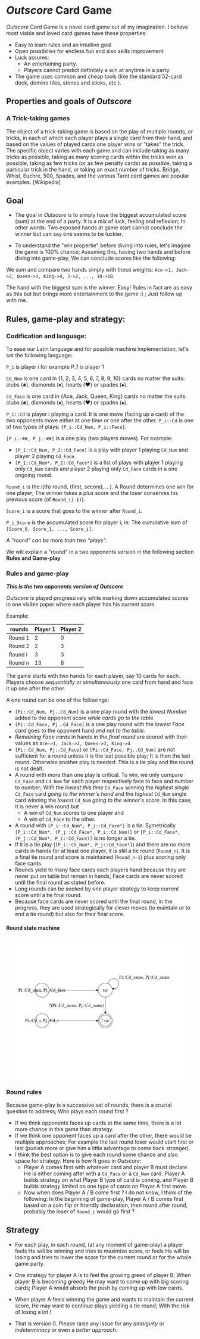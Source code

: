# *Outscore* Card Game

*Outscore* Card Game is a novel card game out of my imagination. I believe most viable and loved card games have these properties:

- Easy to learn rules and an intuitive goal
- Open possibilies for endless fun and also skills improvement 
- Luck assures: 
    - An entertaining party.
    - Players cannot predict definitely a win at anytime in a party.
- The game uses common and cheap tools (like the standard 52-card deck, domino tiles, stones and sticks, etc.).

## Properties and goals of *Outscore*

### A Trick-taking games

The object of a trick-taking game is based on the play of multiple rounds, or tricks, in each of which each player plays a single card from their hand, and based on the values of played cards one player wins or "takes" the trick. The specific object varies with each game and can include taking as many tricks as possible, taking as many scoring cards within the tricks won as possible, taking as few tricks (or as few penalty cards) as possible, taking a particular trick in the hand, or taking an exact number of tricks. Bridge, Whist, Euchre, 500, Spades, and the various Tarot card games are popular examples. [Wikipedia]

## Goal

- The goal in *Outscore* is to simply have the biggest accumulated score (sum) at the end of a party. It is a mix of luck, feeling and reflexion; In other words: Two exposed hands at game start cannot conclude the winner but can say one seems to be luckier.

- To understand the "win propertie" before diving into rules, let's imagine the game is 100% chance; Assuming this, having two hands and before diving into game-play, We can conclude scores like the following:

We sum and compare two hands simply with these weights: `Ace->1, Jack->2, Queen->3, King->4, 2->2, ..., 10->10`.

The hand with the biggest sum is the winner. Easy! Rules in fact are as easy as this but but brings more entertainment to the game :) ; Just follow up with me.

## Rules, game-play and strategy:

### Codification and language:

To ease our Latin language and for possible machine implementation, let's set the following language:

`P_i` is player i for example P_1 is player 1

`Cd_Num` is one card in {1, 2, 3, 4, 5, 6, 7, 8, 9, 10} cards no matter the suits: clubs (♣), diamonds (♦), hearts (♥) or spades (♠).

`Cd_Face` is one card in {Ace, Jack, Queen, King} cards no matter the suits: clubs (♣), diamonds (♦), hearts (♥) or spades (♠).

`P_i::Cd` is player i playing a card. It is one move (facing up a card) of the two opponents move either at one time or one after the other.
`P_i::Cd` is one of two types of plays: `{P_i::Cd_Num, P_i::Face}`.

`[P_i::##, P_j::##]` is a one play (two players moves). For example: 
- `[P_1::Cd_Num, P_2::Cd_Face]` is a play with player 1 playing `Cd_Num` and player 2 playing `Cd_Face`.
- `[P_1::Cd_Num*, P_2::Cd_Face*]` is a list of plays with player 1 playing only `Cd_Num` cards and player 2 playing only `Cd_Face` cards in a one ongoing round.

`Round_i` is the i(th) round, (first, second, ...). A Round determines one win for one player; The winner takes a plus score and the loser conserves his previous score (of `Round_(i-1)`).

`Score_i` is a score that goes to the winner after `Round_i`.

`P_i_Score` is the accumulated score for player i; ie: The cumulative sum of `[Score_0, Score_1, ..., Score_i]`.

*A "round" can be more than two "plays".*

We will explain a "round" in a two opponents version in the following section **Rules and Game-play**

### Rules and game-play

***This is the two opponents version of Outscore***

*Outscore* is played progressively while marking down accumulated scores in one visible paper where each player has his current score. 

Example:

| rounds  | Player 1 | Player 2 |
|---------|----------|----------|
| Round 1 | 2        | 0        |
| Round 2 | 2        | 3        |
| Round i | 3        | 3        |
| Round n | 13       | 8        |


The game starts with two hands for each player, say 10 cards for each. Players choose *sequentially* or *simultaneously* one card from hand and face it up one after the other.

A one round can be one of the followings:

- `[Pi::Cd_Num, Pj..Cd_Num]` is a one play round with the *lowest Number* added to the opponent score *while cards go to the table.*
- `[Pi::Cd_Face, Pj..Cd_Face]` is a one play round with the *lowest Face card* goes to the opponent hand *and not to the table.*
- *Remaining Face cards* in hands in the *final round* are scored with their values as `Ace->1, Jack->2, Queen->3, King->4`
- `[Pi::Cd_Num, Pj..Cd_Face]` or `[Pi::Cd_Face, Pj..Cd_Num]` are not sufficient for a round unless it is the last possible play; It is then the last round. Otherwise another play is needed: This is a tie play and the round is not dealt.
- A round with more than one play is critical. To win, we only compare `Cd_Face` and `Cd_Num` for each player respectively face to face and number to number; With the *lowest this time* `Cd_Face` winning the *highest single*  `Cd_Face` card *going to the winner's hand* and the *highest* `Cd_Num` single card winning the *lowest* `Cd_Num` *going to the winner's score*. In this case, It is never a win round but 
    - A win of `Cd_Num` scores to one player and 
    - A win of `Cd_Face` to the other.
- A round with `[P_i::Cd_Num*, P_j::Cd_Face*]` is a tie. Symetrically `[P_i::Cd_Num*, (P_j::Cd_Face*, P_i::Cd_Num)]` or `[P_i::Cd_Face*, (P_j::Cd_Num*, P_i::Cd_Face)]` is no longer a tie.
- If it is a tie play (`[P_i::Cd_Num*, P_j::Cd_Face*]`) and there are no more cards in hands for at least one player, it is still a tie round (`Round_n`). It is a final tie round and score is maintained (`Round_n-1`) plus scoring only face cards.
- Rounds yield to many face cards each players hand because they are never put on table but remain in hands; Face cards are never scored until the final round as stated before. 
- Long rounds can be seeked by one player strategy to keep current score until a tie final round.
- Because face cards are never scored until the final round, in the progress, they are used strategically for clever moves (to maintain or to end a tie round) but also for their final score.


#### Round state machine

![round_state_machine](round_state_machine.png)

### Round rules

Because game-play is a successive set of rounds, there is a crucial question to address; Who plays each round first ?

- If we think opponents faces up cards at the same time, there is a lot more chance in this game than strategy.
- If we think one opponent faces up a card after the other, there would be multiple approaches; For example the last round loser would start first or last (punish more or give him a little advantage to come back stronger).
- I think the best option is to give each round some chance and also space for strategy. Here is how It goes in *Outscore*:
    - Player A comes first with whatever card and player B must declare He is either coming after with a `Cd_Face` or a `Cd_Num` card. Player A builds strategy on what Player B type of card is coming, and Player B builds strategy limited on one type of cards on Player A first move.
    - Now when does Player A / B come first ? I do not know, I think of the following: In the beginning of game-play, Player A / B comes first based on a coin flip or friendly declaration, then round after round, probably the loser of `Round_i` would go first ? 

## Strategy

 - For each play, in each round, (at any moment of game-play) a player feels He will be winning and tries to maximize score, or feels He will be losing and tries to lower the score for the current round or for the whole game party.
 - One strategy for player A is to feel the growing greed of player B; When player B is becoming greedy He may want to come up with big scoring cards; Player A would absorb the push by coming up with low cards.
 - When player A feels winning the game and wants to maintain the current score, He may want to continue plays yielding a tie round; With the risk of losing a lot !

- That is version 0. Please raise any issue for any *ambiguity* or *indeterminacy* or even a *better approach*.
